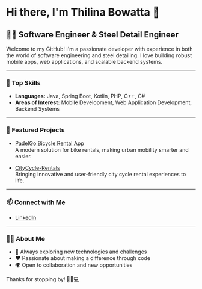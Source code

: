 # Hi there, I'm Thilina Bowatta 👋

## 👨‍💻 Software Engineer & Steel Detail Engineer

Welcome to my GitHub! I'm a passionate developer with experience in both the world of software engineering and steel detailing. I love building robust mobile apps, web applications, and scalable backend systems.

---

### 🚀 Top Skills

- **Languages:** Java, Spring Boot, Kotlin, PHP, C++, C#
- **Areas of Interest:** Mobile Development, Web Application Development, Backend Systems

---

### 🌟 Featured Projects

- [PadelGo Bicycle Rental App](#)  
  A modern solution for bike rentals, making urban mobility smarter and easier.

- [CityCycle-Rentals](#)  
  Bringing innovative and user-friendly city cycle rental experiences to life.

---

### 📫 Connect with Me

- [LinkedIn](https://www.linkedin.com/in/thilina-bowatta-9a16052a1)

---

### 🧑‍🔬 About Me

- 🔎 Always exploring new technologies and challenges
- ❤️ Passionate about making a difference through code
- 🌍 Open to collaboration and new opportunities

Thanks for stopping by! 🚴‍♂️💻
